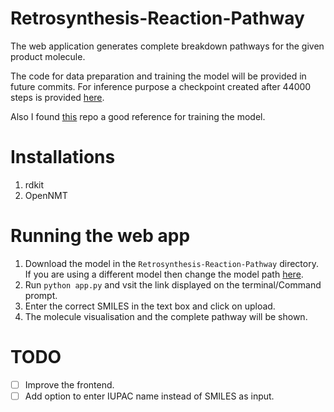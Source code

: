 # Retrosynthesis-Reaction-Pathway

The web application generates complete breakdown pathways for the given product molecule.

The code for data preparation and training the model will be provided in future commits. For inference purpose a checkpoint created after 44000 steps is provided [here](https://drive.google.com/file/d/1qGnw2MLGhgtYaNb_Gn_xUKW_VKPhJt7K/view?usp=sharing).

Also I found [this](https://github.com/kheyer/Retrosynthesis-Prediction) repo a good reference for training the model.

# Installations

1) rdkit
2) OpenNMT

# Running the web app

1) Download the model in the ```Retrosynthesis-Reaction-Pathway``` directory. If you are using a different model then change the model path [here](https://github.com/QuickLearner171998/Retrosynthesis-Reaction-Pathway/blob/ea3ce4627a65a4ecac6f39a9f04606f56bae484a/utils.py#L24).
2) Run ```python app.py``` and vsit the link displayed on the terminal/Command prompt.
3) Enter the correct SMILES in the text box and click on upload.
4) The molecule visualisation and the complete pathway will be shown.

# TODO

- [ ] Improve the frontend.
- [ ] Add option to enter IUPAC name instead of SMILES as input.
